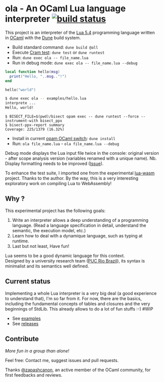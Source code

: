 # ola - An OCaml Lua language interpreter [![build status](https://github.com/epatrizio/ola/workflows/build/badge.svg)](https://github.com/epatrizio/ola/actions)

This project is an interpreter of the [Lua 5.4](https://www.lua.org/manual/5.4/manual.html) programming language
written in [OCaml](https://ocaml.org) with the [Dune](https://dune.build) build system.

- Build standard command: `dune build @all`
- Execute [Cram test](https://dune.readthedocs.io/en/stable/tests.html): `dune test` or `dune runtest`
- Run: `dune exec ola -- file_name.lua`
- Run in debug mode: `dune exec ola -- file_name.lua --debug`

<!-- $MDX file=examples/hello.lua -->
```lua
local function hello(msg)
  print("Hello, "..msg.."!")
end

hello("world")
```

```sh
$ dune exec ola -- examples/hello.lua
interprete ...
Hello, world!
```

```console
$ BISECT_FILE=$(pwd)/bisect opam exec -- dune runtest --force --instrument-with bisect_ppx
$ bisect-ppx-report summary
Coverage: 225/1379 (16.32%)
```

- Install in current [opam OCaml switch](https://ocaml.org/docs/opam-switch-introduction): `dune install`
- Run: `ola file_name.lua` - `ola file_name.lua --debug`

Debug mode displays the Lua input file twice in the console: original version - after scope analysis version
(variables renamed with a unique name). Nb. Display formatting needs to be improved
([Issue](https://github.com/epatrizio/ola/issues/2)).

To enhance the test suite, I imported one from the experimental
[lua-wasm](https://github.com/Qcode/lua-wasm) project. Thanks to the author.
By the way, this is a very interesting exploratory work on compiling Lua to WebAssembly!

## Why ?

This experimental project has the following goals:

1. Write an interpreter allows a deep understanding of a programming language.
(Read a language specification in detail, understand the semantic, the execution model, etc.)
2. Learn how to deal with a dynamique language, such as typing at runtime.
3. Last but not least, Have fun!

Lua seems to be a good dynamic language for this context.\
Designed by a university research team ([PUC Rio Brazil](https://www.puc-rio.br)),
its syntax is minimalist and its semantics well defined.

## Current status

Implementing a whole Lua interpreter is a very big deal (a good experience to understand that),
I'm so far from it. For now, there are the basics, including the fundamental concepts of tables and closures
and the very beginnings of StdLib.
This already allows to do a lot of fun stuffs :-) #WIP

- See [examples](https://github.com/epatrizio/ola/tree/main/examples)
- See [releases](https://github.com/epatrizio/ola/releases)

## Contribute

*More fun in a group than alone!*

Feel free: Contact me, suggest issues and pull requests.

Thanks [@zapashcanon](https://github.com/zapashcanon), an active member of the OCaml community,
for first feedbacks and reviews.
